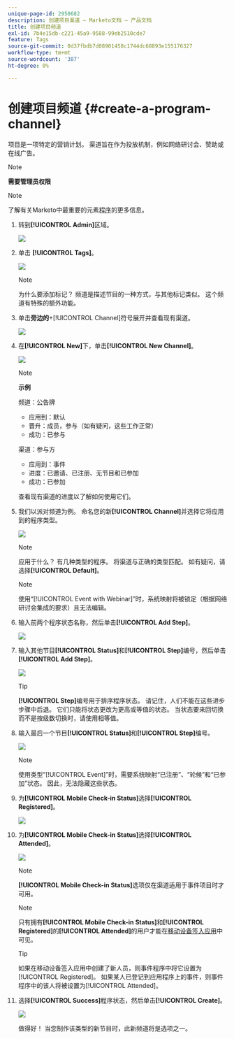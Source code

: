 ```yaml
---
unique-page-id: 2950682
description: 创建项目渠道 — Marketo文档 — 产品文档
title: 创建项目频道
exl-id: 7b4e15db-c221-45a9-9588-99eb2510cde7
feature: Tags
source-git-commit: 0d37fbdb7d08901458c1744dc68893e155176327
workflow-type: tm+mt
source-wordcount: '387'
ht-degree: 0%

---
```


# 创建项目频道 {#create-a-program-channel}

项目是一项特定的营销计划。 渠道旨在作为投放机制，例如网络研讨会、赞助或在线广告。

>[!NOTE]
>
>**需要管理员权限**

>[!NOTE]
>
>了解有关Marketo中最重要的元素[程序](/help/marketo/product-docs/core-marketo-concepts/programs/creating-programs/understanding-programs.md)的更多信息。

1. 转到&#x200B;**[!UICONTROL Admin]**&#x200B;区域。

   ![](assets/create-a-program-channel-1.png)

1. 单击 **[!UICONTROL Tags]**。

   ![](assets/create-a-program-channel-2.png)

   >[!NOTE]
   >
   >为什么要添加标记？ 频道是描述节目的一种方式，与其他标记类似。 这个频道有特殊的额外功能。

1. 单击&#x200B;**旁边的**+[!UICONTROL Channel]符号展开并查看现有渠道。

   ![](assets/create-a-program-channel-3.png)

1. 在&#x200B;**[!UICONTROL New]**&#x200B;下，单击&#x200B;**[!UICONTROL New Channel]**。

   ![](assets/create-a-program-channel-4.png)

   >[!NOTE]
   >
   >**示例**
   >
   >频道：公告牌
   >
   >* 应用到：默认
   >* 晋升：成员，参与（如有疑问，这些工作正常）
   >* 成功：已参与
   >
   >渠道：参与方
   >
   >* 应用到：事件
   >* 进度：已邀请、已注册、无节目和已参加
   >* 成功：已参加
   >
   >查看现有渠道的进度以了解如何使用它们。

1. 我们以派对频道为例。 命名您的新&#x200B;**[!UICONTROL Channel]**&#x200B;并选择它将应用到的程序类型。

   ![](assets/create-a-program-channel-5.png)

   >[!NOTE]
   >
   >应用于什么？ 有几种类型的程序。 将渠道与正确的类型匹配。 如有疑问，请选择&#x200B;**[!UICONTROL Default]**。

   >[!NOTE]
   >
   >使用“[!UICONTROL Event with Webinar]”时，系统映射将被锁定（根据网络研讨会集成的要求）且无法编辑。

1. 输入前两个程序状态名称，然后单击&#x200B;**[!UICONTROL Add Step]**。

   ![](assets/create-a-program-channel-6.png)

1. 输入其他节目&#x200B;**[!UICONTROL Status]**&#x200B;和&#x200B;**[!UICONTROL Step]**&#x200B;编号，然后单击&#x200B;**[!UICONTROL Add Step]**。

   ![](assets/create-a-program-channel-7.png)

   >[!TIP]
   >
   >**[!UICONTROL Step]**&#x200B;编号用于排序程序状态。 请记住，人们不能在这些进步步骤中后退。 它们只能将状态更改为更高或等值的状态。 当状态要来回切换而不是按级数切换时，请使用相等值。

1. 输入最后一个节目&#x200B;**[!UICONTROL Status]**&#x200B;和&#x200B;**[!UICONTROL Step]**&#x200B;编号。

   ![](assets/create-a-program-channel-8.png)

   >[!NOTE]
   >
   >使用类型“[!UICONTROL Event]”时，需要系统映射“已注册”、“轮候”和“已参加”状态。 因此，无法隐藏这些状态。

1. 为&#x200B;**[!UICONTROL Mobile Check-in Status]**&#x200B;选择&#x200B;**[!UICONTROL Registered]**。

   ![](assets/create-a-program-channel-9.png)

1. 为&#x200B;**[!UICONTROL Mobile Check-in Status]**&#x200B;选择&#x200B;**[!UICONTROL Attended]**。

   ![](assets/create-a-program-channel-10.png)

   >[!NOTE]
   >
   >**[!UICONTROL Mobile Check-in Status]**&#x200B;选项仅在渠道适用于事件项目时才可用。

   >[!NOTE]
   >
   >只有拥有&#x200B;**[!UICONTROL Mobile Check-in Status]**&#x200B;和&#x200B;**[!UICONTROL Registered]**&#x200B;的&#x200B;**[!UICONTROL Attended]**&#x200B;的用户才能在[移动设备签入应用](/help/marketo/product-docs/core-marketo-concepts/mobile-apps/event-check-in/event-check-in-overview.md)中可见。

   >[!TIP]
   >
   >如果在移动设备签入应用中创建了新人员，则事件程序中将它设置为[!UICONTROL Registered]。 如果某人已登记到应用程序上的事件，则事件程序中的该人将被设置为[!UICONTROL Attended]。

1. 选择&#x200B;**[!UICONTROL Success]**&#x200B;程序状态，然后单击&#x200B;**[!UICONTROL Create]**。

   ![](assets/create-a-program-channel-11.png)

   做得好！ 当您制作该类型的新节目时，此新频道将是选项之一。
